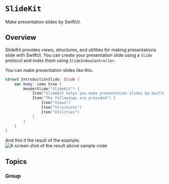 # ``SlideKit``

Make presentation slides by SwiftUI.

## Overview

SlideKit provides views, structures, and utilities for making presentations slide with SwiftUI.
You can create your presentation slide using a ``Slide`` protocol and index them using ``SlideIndexController``.

You can make presentation slides like this.
```swift
struct IntroductionSlide: Slide {
    var body: some View {
        HeaderSlide("SlideKit") {
            Item("SlideKit helps you make presentation slides by SwiftUI")
            Item("The followings are provided") {
                Item("Views")
                Item("Structures")
                Item("Utilities")
            }
        }
    }
}
```
And this it the result of the example.
![A screen shot of the result above sample code](IntroductionSlide.png)

## Topics

### Group



